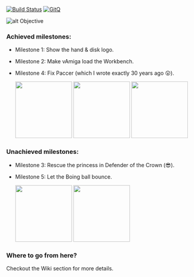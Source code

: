 [![Build Status](https://travis-ci.org/dirkwhoffmann/vAmiga.svg?branch=master)](https://travis-ci.org/dirkwhoffmann/vAmiga)
[![GitQ](https://gitq.com/badge.svg)](https://gitq.com/dirkwhoffmann/vAMIGA)

![alt Objective](http://www.dirkwhoffmann.de/vAMIGA/pics/objective5.png)

### Achieved milestones:

- Milestone 1: Show the hand & disk logo.
- Milestone 2: Make vAmiga load the Workbench.
- Milestone 4: Fix Paccer (which I wrote exactly 30 years ago 😲).

  <img src="http://www.dirkwhoffmann.de/vAMIGA/pics/milestone1a.png" width="150">
  <img src="http://www.dirkwhoffmann.de/vAMIGA/pics/milestone2a.png" width="150">    
  <img src="http://www.dirkwhoffmann.de/vAMIGA/pics/milestone4a.png" width="150">    

  
   
### Unachieved milestones:

- Milestone 3: Rescue the princess in Defender of the Crown (😎).
- Milestone 5: Let the Boing ball bounce.
  
   <img src="http://www.dirkwhoffmann.de/vAMIGA/pics/milestone3.png" width="150">    
   <img src="http://www.dirkwhoffmann.de/vAMIGA/pics/milestone5.png" width="150">    
   
   
### Where to go from here?

Checkout the Wiki section for more details.
